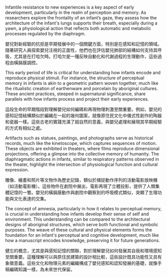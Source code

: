 Infantile resistance to new experiences is a key aspect of early development, particularly in the realm of perception and memory. As researchers explore the frontality of an infant’s gaze, they assess how the architecture of the infant's lungs supports their breath, especially during a yawn, a physiological action that reflects both automatic and metabolic processes regulated by the diaphragm.

嬰兒對新經驗的抗拒是早期發展中的一個關鍵方面，特別是在感知和記憶的領域。隨著研究人員探索嬰兒注視的正面性，他們也在評估嬰兒肺部的結構如何支持其呼吸，尤其是在打哈欠時。打哈欠是一種反映自動化和代謝過程的生理動作，這些過程由橫膈膜調控。

This early period of life is critical for understanding how infants encode and reproduce physical stimuli. For instance, the structure of perceptual memory in infants is akin to a geometric pattern woven together, much like the ritualistic creation of earthenware and porcelain by aboriginal cultures. These ancient practices, steeped in supernatural significance, share parallels with how infants process and project their early experiences.

這段生命的早期階段對理解嬰兒如何編碼和再現物理刺激至關重要。例如，嬰兒的感知記憶結構類似於編織在一起的幾何圖案，就像原住民文化中儀式性創作的陶器和瓷器一樣。這些古老的實踐充滿了超自然的意義，與嬰兒處理和展現其早期經驗的方式有相似之處。

Artifacts such as statues, paintings, and photographs serve as historical records, much like the kinetoscope, which captures sequences of motion. These objects are exhibited in theaters, where films reproduce dimensional projections, offering a glimpse into the collective memory of humanity. The diaphragmatic actions in infants, similar to respiratory patterns observed in the theater, highlight the intersection of physiological function and cultural expression.

雕像、繪畫和照片等文物作為歷史記錄，類似於捕捉動作序列的活動電影放映機（如活動電影機）。這些物件在劇院中展出，電影再現了立體投影，提供了人類集體記憶的一瞥。嬰兒的橫膈膜動作與劇院中觀察到的呼吸模式類似，突顯了生理功能與文化表達的交集。

The concept of amnesia, particularly in how it relates to perceptual memory, is crucial in understanding how infants develop their sense of self and environment. This understanding can be compared to the architectural designs of aboriginal structures, which serve both functional and symbolic purposes. The weave of these cultural and physical elements forms the foundation for an infant's perceptual and cognitive development, much like how a manuscript encodes knowledge, preserving it for future generations.

健忘的概念，尤其是與感知記憶的關聯，對於理解嬰兒如何發展其自我和環境感知至關重要。這種理解可以與原住民建築的設計相比較，這些設計既具功能性又具有象徵意義。這些文化和物理元素的編織構成了嬰兒感知和認知發展的基礎，就像手稿編碼知識一樣，為未來世代保留。
